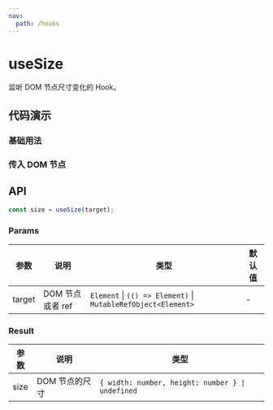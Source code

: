 ```yaml
---
nav:
  path: /hooks
---
```


# useSize

监听 DOM 节点尺寸变化的 Hook。

## 代码演示

### 基础用法

<code src="./demo/demo1.tsx"></code>

### 传入 DOM 节点

<code src="./demo/demo2.tsx"></code>

## API

```typescript
const size = useSize(target);
```

### Params

| 参数   | 说明             | 类型                                                          | 默认值 |
| ------ | ---------------- | ------------------------------------------------------------- | ------ |
| target | DOM 节点或者 ref | `Element` \| `(() => Element)` \| `MutableRefObject<Element>` | -      |

### Result

| 参数 | 说明           | 类型                                             |
| ---- | -------------- | ------------------------------------------------ |
| size | DOM 节点的尺寸 | `{ width: number, height: number } \| undefined` |
